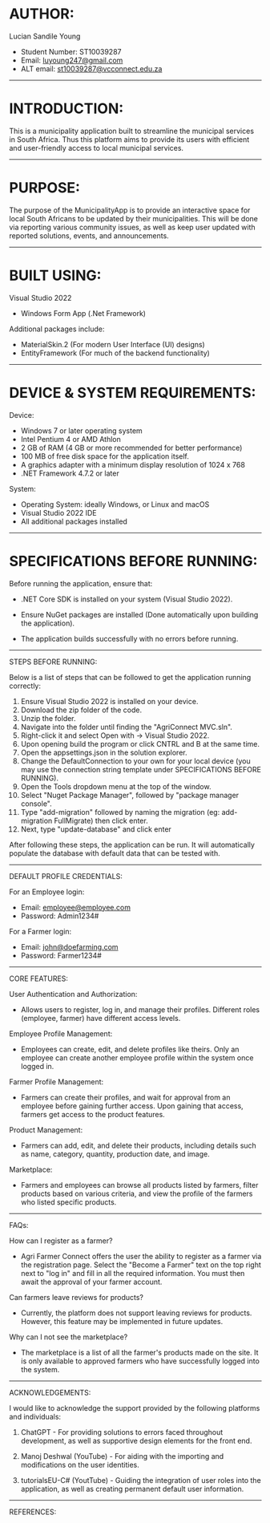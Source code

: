 
# AUTHOR:

Lucian Sandile Young
- Student Number: ST10039287
- Email: luyoung247@gmail.com
- ALT email: st10039287@vcconnect.edu.za

----------------------------------------------------------------------------------------------------

# INTRODUCTION:

This is a municipality application built to streamline the municipal services in South Africa.
Thus this platform aims to provide its users with efficient and user-friendly access to local municipal services.

----------------------------------------------------------------------------------------------------

# PURPOSE:

The purpose of the MunicipalityApp is to provide an interactive space for local South Africans to be updated by their municipalities.
This will be done via reporting various community issues, as well as keep user updated with reported solutions, events, and announcements.

----------------------------------------------------------------------------------------------------

# BUILT USING:

Visual Studio 2022
- Windows Form App (.Net Framework)

Additional packages include:
- MaterialSkin.2 (For modern User Interface (UI) designs)
- EntityFramework (For much of the backend functionality)

----------------------------------------------------------------------------------------------------

# DEVICE & SYSTEM REQUIREMENTS:

Device:
- Windows 7 or later operating system
- Intel Pentium 4 or AMD Athlon
- 2 GB of RAM (4 GB or more recommended for better performance)
- 100 MB of free disk space for the application itself.
- A graphics adapter with a minimum display resolution of 1024 x 768
- .NET Framework 4.7.2 or later

System:
- Operating System: ideally Windows, or Linux and macOS
- Visual Studio 2022 IDE
- All additional packages installed

----------------------------------------------------------------------------------------------------

# SPECIFICATIONS BEFORE RUNNING:

Before running the application, ensure that:

- .NET Core SDK is installed on your system (Visual Studio 2022).

- Ensure NuGet packages are installed (Done automatically upon building the application).

- The application builds successfully with no errors before running.
----------------------------------------------------------------------------------------------------

STEPS BEFORE RUNNING:

Below is a list of steps that can be followed to get the application running correctly:

1.  Ensure Visual Studio 2022 is installed on your device.
2.  Download the zip folder of the code.
3.  Unzip the folder.
4.  Navigate into the folder until finding the "AgriConnect MVC.sln".
5.  Right-click it and select Open with -> Visual Studio 2022.
6.  Upon opening build the program or click CNTRL and B at the same time.
7.  Open the appsettings.json in the solution explorer.
8.  Change the DefaultConnection to your own for your local device (you may use the connection string template under SPECIFICATIONS BEFORE RUNNING).
9.  Open the Tools dropdown menu at the top of the window.
10. Select "Nuget Package Manager", followed by "package manager console".
11. Type "add-migration" followed by naming the migration (eg: add-migration FullMigrate) then click enter.
12. Next, type "update-database" and click enter

After following these steps, the application can be run. It will automatically populate the database with default data that can be tested with.

----------------------------------------------------------------------------------------------------

DEFAULT PROFILE CREDENTIALS:

For an Employee login:
- Email: employee@employee.com
- Password: Admin1234#

For a Farmer login:
- Email: john@doefarming.com
- Password: Farmer1234#

----------------------------------------------------------------------------------------------------

CORE FEATURES:

 User Authentication and Authorization: 
- Allows users to register, log in, and manage their profiles. Different roles (employee, farmer) have different access levels.

Employee Profile Management: 
- Employees can create, edit, and delete profiles like theirs. 
  Only an employee can create another employee profile within the system once logged in.

Farmer Profile Management: 
- Farmers can create their profiles, and wait for approval from an employee before gaining further access. 
  Upon gaining that access, farmers get access to the product features.

Product Management: 
- Farmers can add, edit, and delete their products, including details such as name, category, quantity, production date, and image.

Marketplace: 
- Farmers and employees can browse all products listed by farmers, filter products based on various criteria, and view the profile of the farmers who listed specific products.

----------------------------------------------------------------------------------------------------

FAQs:

How can I register as a farmer?
- Agri Farmer Connect offers the user the ability to register as a farmer via the registration page. 
  Select the "Become a Farmer" text on the top right next to "log in" and fill in all the required information. You must then await the approval of your farmer account.

Can farmers leave reviews for products?
- Currently, the platform does not support leaving reviews for products. However, this feature may be implemented in future updates.

Why can I not see the marketplace?
- The marketplace is a list of all the farmer's products made on the site. It is only available to approved farmers who have successfully logged into the system.

----------------------------------------------------------------------------------------------------

ACKNOWLEDGEMENTS:

I would like to acknowledge the support provided by the following platforms and individuals:

1. ChatGPT - For providing solutions to errors faced throughout development, as well as supportive design elements for the front end.

2. Manoj Deshwal (YouTube) - For aiding with the importing and modifications on the user identities.

3. tutorialsEU-C# (YoutTube) - Guiding the integration of user roles into the application, as well as creating permanent default user information.

----------------------------------------------------------------------------------------------------

REFERENCES:
